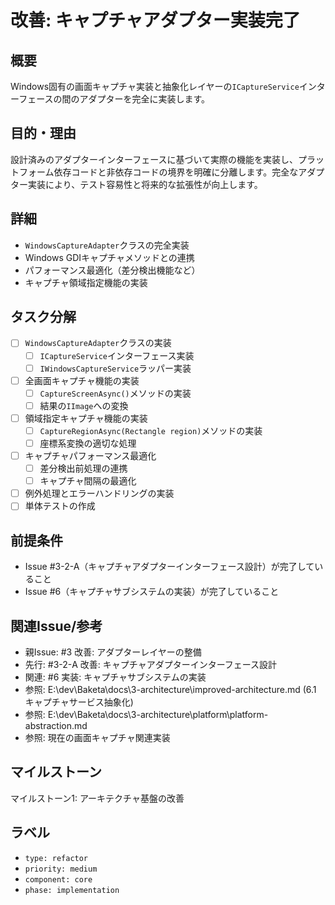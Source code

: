 # 改善: キャプチャアダプター実装完了

## 概要
Windows固有の画面キャプチャ実装と抽象化レイヤーの`ICaptureService`インターフェースの間のアダプターを完全に実装します。

## 目的・理由
設計済みのアダプターインターフェースに基づいて実際の機能を実装し、プラットフォーム依存コードと非依存コードの境界を明確に分離します。完全なアダプター実装により、テスト容易性と将来的な拡張性が向上します。

## 詳細
- `WindowsCaptureAdapter`クラスの完全実装
- Windows GDIキャプチャメソッドとの連携
- パフォーマンス最適化（差分検出機能など）
- キャプチャ領域指定機能の実装

## タスク分解
- [ ] `WindowsCaptureAdapter`クラスの実装
  - [ ] `ICaptureService`インターフェース実装
  - [ ] `IWindowsCaptureService`ラッパー実装
- [ ] 全画面キャプチャ機能の実装
  - [ ] `CaptureScreenAsync()`メソッドの実装
  - [ ] 結果の`IImage`への変換
- [ ] 領域指定キャプチャ機能の実装
  - [ ] `CaptureRegionAsync(Rectangle region)`メソッドの実装
  - [ ] 座標系変換の適切な処理
- [ ] キャプチャパフォーマンス最適化
  - [ ] 差分検出前処理の連携
  - [ ] キャプチャ間隔の最適化
- [ ] 例外処理とエラーハンドリングの実装
- [ ] 単体テストの作成

## 前提条件
- Issue #3-2-A（キャプチャアダプターインターフェース設計）が完了していること
- Issue #6（キャプチャサブシステムの実装）が完了していること

## 関連Issue/参考
- 親Issue: #3 改善: アダプターレイヤーの整備
- 先行: #3-2-A 改善: キャプチャアダプターインターフェース設計
- 関連: #6 実装: キャプチャサブシステムの実装
- 参照: E:\dev\Baketa\docs\3-architecture\improved-architecture.md (6.1 キャプチャサービス抽象化)
- 参照: E:\dev\Baketa\docs\3-architecture\platform\platform-abstraction.md
- 参照: 現在の画面キャプチャ関連実装

## マイルストーン
マイルストーン1: アーキテクチャ基盤の改善

## ラベル
- `type: refactor`
- `priority: medium`
- `component: core`
- `phase: implementation`